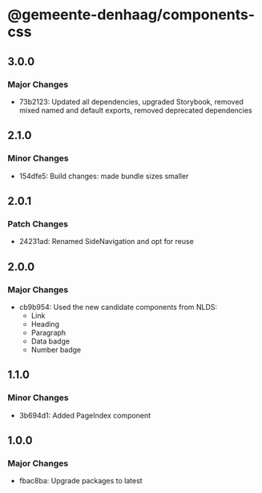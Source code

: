 # @gemeente-denhaag/components-css

## 3.0.0

### Major Changes

- 73b2123: Updated all dependencies, upgraded Storybook, removed mixed named and default exports, removed deprecated dependencies

## 2.1.0

### Minor Changes

- 154dfe5: Build changes: made bundle sizes smaller

## 2.0.1

### Patch Changes

- 24231ad: Renamed SideNavigation and opt for reuse

## 2.0.0

### Major Changes

- cb9b954: Used the new candidate components from NLDS:
  - Link
  - Heading
  - Paragraph
  - Data badge
  - Number badge

## 1.1.0

### Minor Changes

- 3b694d1: Added PageIndex component

## 1.0.0

### Major Changes

- fbac8ba: Upgrade packages to latest
